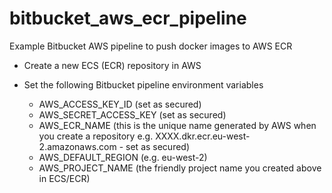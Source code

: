 # bitbucket_aws_ecr_pipeline
Example Bitbucket AWS pipeline to push docker images to AWS ECR

- Create a new ECS (ECR) repository in AWS
- Set the following Bitbucket pipeline environment variables

  - AWS_ACCESS_KEY_ID (set as secured)
  - AWS_SECRET_ACCESS_KEY (set as secured)
  - AWS_ECR_NAME (this is the unique name generated by AWS when you create a repository e.g. XXXX.dkr.ecr.eu-west-2.amazonaws.com - set as secured)
  - AWS_DEFAULT_REGION (e.g. eu-west-2)
  - AWS_PROJECT_NAME (the friendly project name you created above in ECS/ECR)
